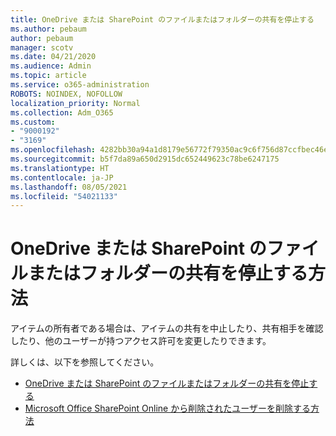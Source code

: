 ```yaml
---
title: OneDrive または SharePoint のファイルまたはフォルダーの共有を停止する
ms.author: pebaum
author: pebaum
manager: scotv
ms.date: 04/21/2020
ms.audience: Admin
ms.topic: article
ms.service: o365-administration
ROBOTS: NOINDEX, NOFOLLOW
localization_priority: Normal
ms.collection: Adm_O365
ms.custom:
- "9000192"
- "3169"
ms.openlocfilehash: 4282bb30a94a1d8179e56772f79350ac9c6f756d87ccfbec46e0418a3cc18612
ms.sourcegitcommit: b5f7da89a650d2915dc652449623c78be6247175
ms.translationtype: HT
ms.contentlocale: ja-JP
ms.lasthandoff: 08/05/2021
ms.locfileid: "54021133"
---
```

# <a name="how-to-stop-sharing-onedrive-or-sharepoint-files-or-folders"></a>OneDrive または SharePoint のファイルまたはフォルダーの共有を停止する方法

アイテムの所有者である場合は、アイテムの共有を中止したり、共有相手を確認したり、他のユーザーが持つアクセス許可を変更したりできます。

詳しくは、以下を参照してください。 

- [OneDrive または SharePoint のファイルまたはフォルダーの共有を停止する](https://support.office.com/article/stop-sharing-onedrive-or-sharepoint-files-or-folders-or-change-permissions-0a36470f-d7fe-40a0-bd74-0ac6c1e13323)
- [Microsoft Office SharePoint Online から削除されたユーザーを削除する方法](/sharepoint/remove-users)